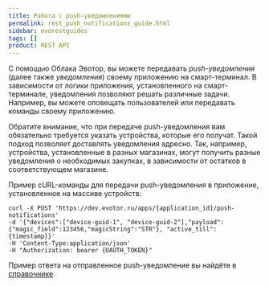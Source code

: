 ```yaml
---
title: Работа с push-уведомлениями
permalink: rest_push_notifications_guide.html
sidebar: evorestguides
tags: []
product: REST API
---
```


С помощью Облака Эвотор, вы можете передавать _push-уведомления_ (далее также _уведомления_) своему приложению на смарт-терминал.
В зависимости от логики приложения, установленного на смарт-терминале, уведомления позволяют решать различные задачи.
Например, вы можете оповещать пользователей или передавать команды своему приложению.

Обратите внимание, что при передаче push-уведомления вам обязательно требуется указать устройства, которые его получат. Такой подход позволяет доставлять уведомления адресно. Так, например, устройства, установленные в разных магазинах, могут получить разные уведомления о необходимых закупках, в зависимости от остатков в соответствующем магазине.

Пример cURL-команды для передачи push-уведомления в приложение, установленное на массиве устройств:

```shell
curl -X POST 'https://dev.evotor.ru/apps/{application_id}/push-notifications'
-d '{"devices":["device-guid-1", "device-guid-2"],"payload":{"magic_field":123456,"magicString":"STR"}, "active_till": {timestamp}}'
-H 'Content-Type:application/json'
-H "Authorization: bearer {OAUTH_TOKEN}"
```

Пример ответа на отправленное push-уведомление вы найдёте в [справочнике](./rest_push_notificztions.html).
